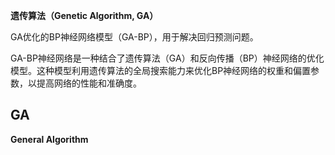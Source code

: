 **遗传算法（Genetic Algorithm, GA）**

GA优化的BP神经网络模型（GA-BP），用于解决回归预测问题。

GA-BP神经网络是一种结合了遗传算法（GA）和反向传播（BP）神经网络的优化模型。这种模型利用遗传算法的全局搜索能力来优化BP神经网络的权重和偏置参数，以提高网络的性能和准确度。

## GA

**General Algorithm**